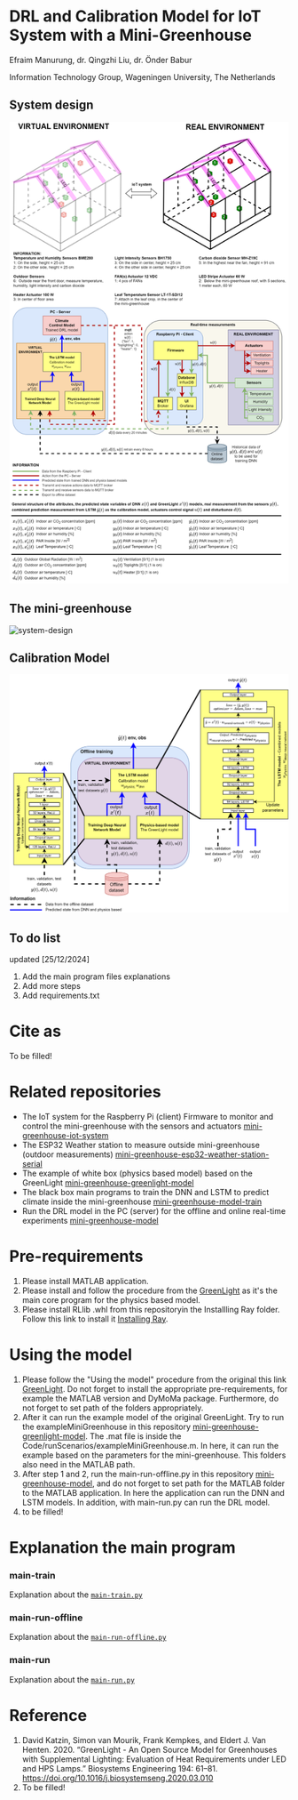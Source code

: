 # DRL and Calibration Model for IoT System with a Mini-Greenhouse
Efraim Manurung, dr. Qingzhi Liu, dr. Önder Babur

Information Technology Group, Wageningen University, The Netherlands

## System design
![system-design](mini-greenhouse-pictures/system-design.png)


## The mini-greenhouse
![system-design](mini-greenhouse-pictures/gh-pictures-leaf-sensors-details.png)


## Calibration Model
![system-design](mini-greenhouse-pictures/training-dl-gl-lstm.png)


## To do list
updated [25/12/2024]
1. Add the main program files explanations
2. Add more steps 
3. Add requirements.txt

# Cite as
To be filled! 

# Related repositories
- The IoT system for the Raspberry Pi (client) Firmware to monitor and control the mini-greenhouse with the sensors and actuators [mini-greenhouse-iot-system](https://github.com/EfraimManurung/mini-greenhouse-iot-system)
- The ESP32 Weather station to measure outside mini-greenhouse (outdoor measurements) [mini-greenhouse-esp32-weather-station-serial](https://github.com/EfraimManurung/mini-greenhouse-esp32-weather-station-serial)
- The example of white box (physics based model) based on the GreenLight [mini-greenhouse-greenlight-model](https://github.com/EfraimManurung/mini-greenhouse-greenlight-model)
- The black box main programs to train the DNN and LSTM to predict climate inside the mini-greenhouse [mini-greenhouse-model-train](https://github.com/EfraimManurung/mini-greenhouse-model-train)
- Run the DRL model in the PC (server) for the offline and online real-time experiments [mini-greenhouse-model](https://github.com/EfraimManurung/mini-greenhouse-model)

# Pre-requirements
1. Please install MATLAB application.
2. Please install and follow the procedure from the [GreenLight](https://github.com/davkat1/GreenLight?tab=readme-ov-file#Using-the-model) as it's the main core program for the physics based model.
3. Please install RLlib .whl from this repositoryin the Installling Ray folder. Follow this link to install it [Installing Ray](https://docs.ray.io/en/latest/ray-overview/installation.html).

# Using the model
1. Please follow the "Using the model" procedure from the original this link [GreenLight](https://github.com/davkat1/GreenLight?tab=readme-ov-file#Using-the-model). Do not forget to install the appropriate pre-requirements, for example the MATLAB version and DyMoMa package. Furthermore, do not forget to set path of the folders appropriately.
2. After it can run the example model of the original GreenLight. Try to run the exampleMiniGreenhouse in this repository [mini-greenhouse-greenlight-model](https://github.com/EfraimManurung/mini-greenhouse-greenlight-model). The .mat file is inside the Code/runScenarios/exampleMiniGreenhouse.m. In here, it can run the example based on the parameters for the mini-greenhouse. This folders also need in the MATLAB path.
3. After step 1 and 2, run the main-run-offline.py in this repository [mini-greenhouse-model](https://github.com/EfraimManurung/mini-greenhouse-model), and do not forget to set path for the MATLAB folder to the MATLAB application. In here the application can run the DNN and LSTM models. In addition, with main-run.py can run the DRL model. 
4. to be filled!

# Explanation the main program
### main-train
Explanation about the [`main-train.py`](https://github.com/EfraimManurung/mini-greenhouse-model/blob/main/main-run.py)


### main-run-offline
Explanation about the [`main-run-offline.py`](https://github.com/EfraimManurung/mini-greenhouse-model/blob/main/main-run-offline.py)


### main-run
Explanation about the [`main-run.py`](https://github.com/EfraimManurung/mini-greenhouse-model/blob/main/main-run.py)

# Reference
1. David Katzin, Simon van Mourik, Frank Kempkes, and Eldert J. Van Henten. 2020. “GreenLight - An Open Source Model for Greenhouses with Supplemental Lighting: Evaluation of Heat Requirements under LED and HPS Lamps.” Biosystems Engineering 194: 61–81. https://doi.org/10.1016/j.biosystemseng.2020.03.010
2. To be filled!